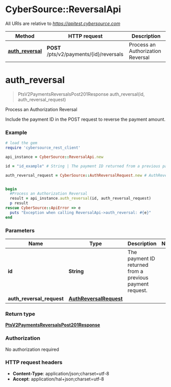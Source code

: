 # CyberSource::ReversalApi

All URIs are relative to *https://apitest.cybersource.com*

Method | HTTP request | Description
------------- | ------------- | -------------
[**auth_reversal**](ReversalApi.md#auth_reversal) | **POST** /pts/v2/payments/{id}/reversals | Process an Authorization Reversal


# **auth_reversal**
> PtsV2PaymentsReversalsPost201Response auth_reversal(id, auth_reversal_request)

Process an Authorization Reversal

Include the payment ID in the POST request to reverse the payment amount.

### Example
```ruby
# load the gem
require 'cybersource_rest_client'

api_instance = CyberSource::ReversalApi.new

id = "id_example" # String | The payment ID returned from a previous payment request.

auth_reversal_request = CyberSource::AuthReversalRequest.new # AuthReversalRequest | 


begin
  #Process an Authorization Reversal
  result = api_instance.auth_reversal(id, auth_reversal_request)
  p result
rescue CyberSource::ApiError => e
  puts "Exception when calling ReversalApi->auth_reversal: #{e}"
end
```

### Parameters

Name | Type | Description  | Notes
------------- | ------------- | ------------- | -------------
 **id** | **String**| The payment ID returned from a previous payment request. | 
 **auth_reversal_request** | [**AuthReversalRequest**](AuthReversalRequest.md)|  | 

### Return type

[**PtsV2PaymentsReversalsPost201Response**](PtsV2PaymentsReversalsPost201Response.md)

### Authorization

No authorization required

### HTTP request headers

 - **Content-Type**: application/json;charset=utf-8
 - **Accept**: application/hal+json;charset=utf-8



